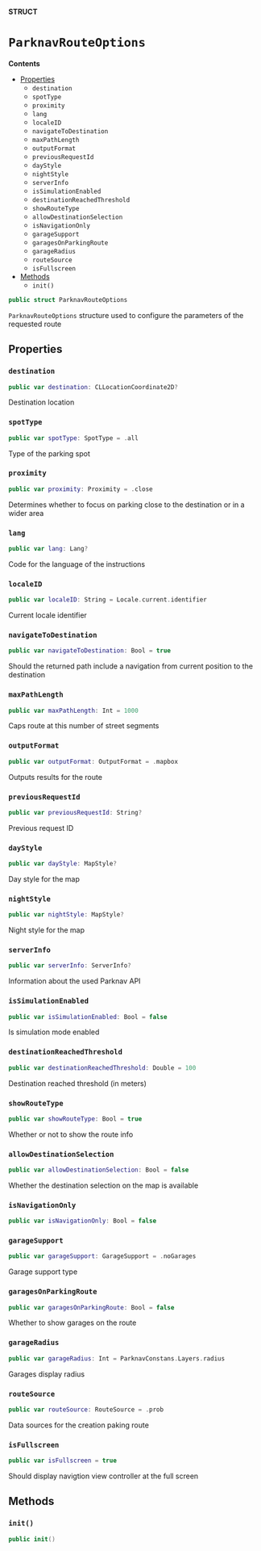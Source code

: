 **STRUCT**

# `ParknavRouteOptions`

**Contents**

- [Properties](#properties)
  - `destination`
  - `spotType`
  - `proximity`
  - `lang`
  - `localeID`
  - `navigateToDestination`
  - `maxPathLength`
  - `outputFormat`
  - `previousRequestId`
  - `dayStyle`
  - `nightStyle`
  - `serverInfo`
  - `isSimulationEnabled`
  - `destinationReachedThreshold`
  - `showRouteType`
  - `allowDestinationSelection`
  - `isNavigationOnly`
  - `garageSupport`
  - `garagesOnParkingRoute`
  - `garageRadius`
  - `routeSource`
  - `isFullscreen`
- [Methods](#methods)
  - `init()`

```swift
public struct ParknavRouteOptions
```

`ParknavRouteOptions` structure used to configure the parameters of the requested route

## Properties
### `destination`

```swift
public var destination: CLLocationCoordinate2D?
```

Destination location

### `spotType`

```swift
public var spotType: SpotType = .all
```

Type of the parking spot

### `proximity`

```swift
public var proximity: Proximity = .close
```

Determines whether to focus on parking close to the destination or in a wider area

### `lang`

```swift
public var lang: Lang?
```

Code for the language of the instructions

### `localeID`

```swift
public var localeID: String = Locale.current.identifier
```

Current locale identifier

### `navigateToDestination`

```swift
public var navigateToDestination: Bool = true
```

Should the returned path include a navigation from current position to the destination

### `maxPathLength`

```swift
public var maxPathLength: Int = 1000
```

Caps route at this number of street segments

### `outputFormat`

```swift
public var outputFormat: OutputFormat = .mapbox
```

Outputs results for the route

### `previousRequestId`

```swift
public var previousRequestId: String?
```

Previous request ID

### `dayStyle`

```swift
public var dayStyle: MapStyle?
```

Day style for the map

### `nightStyle`

```swift
public var nightStyle: MapStyle?
```

Night style for the map

### `serverInfo`

```swift
public var serverInfo: ServerInfo?
```

Information about the used Parknav API

### `isSimulationEnabled`

```swift
public var isSimulationEnabled: Bool = false
```

Is simulation mode enabled

### `destinationReachedThreshold`

```swift
public var destinationReachedThreshold: Double = 100
```

Destination reached threshold (in meters)

### `showRouteType`

```swift
public var showRouteType: Bool = true
```

Whether or not to show the route info

### `allowDestinationSelection`

```swift
public var allowDestinationSelection: Bool = false
```

Whether the destination selection on the map is available

### `isNavigationOnly`

```swift
public var isNavigationOnly: Bool = false
```

### `garageSupport`

```swift
public var garageSupport: GarageSupport = .noGarages
```

Garage support type

### `garagesOnParkingRoute`

```swift
public var garagesOnParkingRoute: Bool = false
```

Whether to show garages on the route

### `garageRadius`

```swift
public var garageRadius: Int = ParknavConstans.Layers.radius
```

Garages display radius

### `routeSource`

```swift
public var routeSource: RouteSource = .prob
```

Data sources for the creation paking route

### `isFullscreen`

```swift
public var isFullscreen = true
```

Should display navigtion view controller at the full screen

## Methods
### `init()`

```swift
public init()
```
